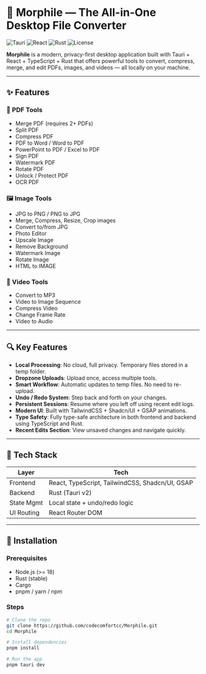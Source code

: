 # 🧩 Morphile — The All-in-One Desktop File Converter

![Tauri](https://img.shields.io/badge/Tauri-v2-blue.svg) ![React](https://img.shields.io/badge/React-Typescript-blue.svg) ![Rust](https://img.shields.io/badge/Rust-Backend-orange.svg) ![License](https://img.shields.io/github/license/codecomfortcc/morphile)

**Morphile** is a modern, privacy-first desktop application built with Tauri + React + TypeScript + Rust that offers powerful tools to convert, compress, merge, and edit PDFs, images, and videos — all locally on your machine.

---

## ✨ Features

### 📄 PDF Tools

- Merge PDF (requires 2+ PDFs)
- Split PDF
- Compress PDF
- PDF to Word / Word to PDF
- PowerPoint to PDF / Excel to PDF
- Sign PDF
- Watermark PDF
- Rotate PDF
- Unlock / Protect PDF
- OCR PDF

### 🖼️ Image Tools

- JPG to PNG / PNG to JPG
- Merge, Compress, Resize, Crop images
- Convert to/from JPG
- Photo Editor
- Upscale Image
- Remove Background
- Watermark Image
- Rotate Image
- HTML to IMAGE

### 🎥 Video Tools

- Convert to MP3
- Video to Image Sequence
- Compress Video
- Change Frame Rate
- Video to Audio

---

## 🔍 Key Features

- **Local Processing**: No cloud, full privacy. Temporary files stored in a temp folder.
- **Dropzone Uploads**: Upload once, access multiple tools.
- **Smart Workflow**: Automatic updates to temp files. No need to re-upload.
- **Undo / Redo System**: Step back and forth on your changes.
- **Persistent Sessions**: Resume where you left off using recent edit logs.
- **Modern UI**: Built with TailwindCSS + Shadcn/UI + GSAP animations.
- **Type Safety**: Fully type-safe architecture in both frontend and backend using TypeScript and Rust.
- **Recent Edits Section**: View unsaved changes and navigate quickly.

---

## 🧠 Tech Stack

| Layer      | Tech                                            |
| ---------- | ----------------------------------------------- |
| Frontend   | React, TypeScript, TailwindCSS, Shadcn/UI, GSAP |
| Backend    | Rust (Tauri v2)                                 |
| State Mgmt | Local state + undo/redo logic                   |
| UI Routing | React Router DOM                                |

---

## 🔧 Installation

### Prerequisites

- Node.js (>= 18)
- Rust (stable)
- Cargo
- pnpm / yarn / npm

### Steps

```bash
# Clone the repo
git clone https://github.com/codecomfortcc/Morphile.git
cd Morphile

# Install dependencies
pnpm install

# Run the app
pnpm tauri dev
```
